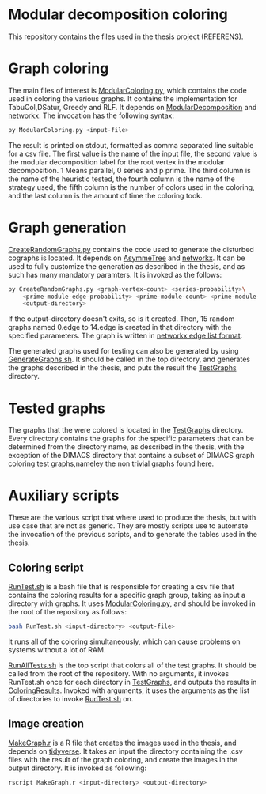 # Modular decomposition coloring

This repository contains the files used in the thesis project (REFERENS). 

# Graph coloring

The main files of interest is [ModularColoring.py](/ModularColoring.py), which contains the code used in coloring the various graphs. It contains the implementation for TabuCol,DSatur, Greedy and RLF. It depends on [ModularDecomposition](https://github.com/AnnaLindeberg/ModularDecomposition) and [networkx](https://networkx.org/). The invocation has the following syntax: 

```bash
py ModularColoring.py <input-file> 
```


The result is printed on stdout, formatted as comma separated line suitable for a csv file. The first value is the name of the input file, the second value is the modular decomposition label for the root vertex in the modular decomposition. 1 Means parallel, 0 series and p prime. The third column is the name of the heuristic tested, the fourth column is the name of the strategy used, the fifth column is the number of colors used in the coloring, and the last column is the amount of time the coloring took. 

# Graph generation

[CreateRandomGraphs.py](/CreateRandomGraphs.py) contains the code used to generate the disturbed cographs is located. It depends on [AsymmeTree](https://github.com/david-schaller/AsymmeTree) and [networkx](https://networkx.org/). It can be used to fully customize the generation as described in the thesis, and as such has many mandatory paramters. It is invoked as the follows: 

```bash
py CreateRandomGraphs.py <graph-vertex-count> <series-probability>\ 
    <prime-module-edge-probability> <prime-module-count> <prime-module-size>\
    <output-directory>
```


If the output-directory doesn't exits, so is it created. Then, 15 random graphs named 0.edge to 14.edge is created in that directory with the specified parameters. The graph is written in [networkx edge list format](https://networkx.org/documentation/stable/reference/readwrite/edgelist.html). 

The generated graphs used for testing can also be generated by using [GenerateGraphs.sh](/GenerateGraphs.sh). It should be called in the top directory, and generates the graphs described in the thesis, and puts the result the [TestGraphs](/TestGraphs) directory. 

# Tested graphs

The graphs that the were colored is located in the [TestGraphs](/TestGraphs) directory. Every directory contains the graphs for the specific parameters that can be determined from the directory name, as described in the thesis, with the exception of the DIMACS directory that contains a subset of DIMACS graph coloring test graphs,nameley the non trivial graphs found [here](https://cedric.cnam.fr/~porumbed/graphs/). 

# Auxiliary scripts

These are the various script that where used to produce the thesis, but with use case that are not as generic. They are mostly scripts use to automate the invocation of the previous scripts, and to generate the tables used in the thesis. 

## Coloring script

[RunTest.sh](/RunTest.sh) is a bash file that is responsible for creating a csv file that contains the coloring results for a specific graph group, taking as input a directory with graphs. It uses [ModularColoring.py](/ModularColoring.py), and should be invoked in the root of the repository as follows: 

```bash
bash RunTest.sh <input-directory> <output-file>
```


It runs all of the coloring simultaneously, which can cause problems on systems without a lot of RAM. 

[RunAllTests.sh](/RunAllTests.sh) is the top script that colors all of the test graphs. It should be called from the root of the repository. With no arguments, it invokes RunTest.sh once for each directory in [TestGraphs](/TestGraphs), and outputs the results in [ColoringResults](/ColoringResults). Invoked with arguments, it uses the arguments as the list of directories to invoke [RunTest.sh](/RunTest.sh) on. 

## Image creation

[MakeGraph.r](/MakeGraph.r) is a R file that creates the images used in the thesis, and depends on [tidyverse](https://www.tidyverse.org/). It takes an input the directory containing the .csv files with the result of the graph coloring, and create the images in the output directory. It is invoked as following: 

```bash
rscript MakeGraph.r <input-directory> <output-directory>
```


